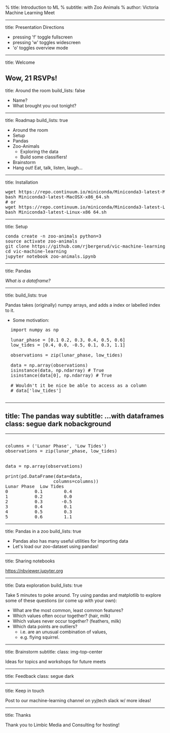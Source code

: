 % title: Introduction to ML
% subtitle: with Zoo Animals
% author: Victoria Machine Learning Meet

---
title: Presentation Directions

- pressing 'f' toggle fullscreen
- pressing 'w' toggles widescreen
- 'o' toggles overview mode


---
title: Welcome

Wow, 21 RSVPs!
---
title: Around the room
build_lists: false

- Name?
- What brought you out tonight?

<!-- Slides for Zoo animals tutorial -->
---
title: Roadmap
build_lists: true

- Around the room
- Setup
- Pandas
- Zoo-Animals
  - Exploring the data
  - Build some classifiers!
- Brainstorm
- Hang out!  Eat, talk, listen, laugh...

---
title: Installation

<pre>
wget https://repo.continuum.io/miniconda/Miniconda3-latest-MacOSX-x86_64.sh
bash Miniconda3-latest-MacOSX-x86_64.sh
# or
wget https://repo.continuum.io/miniconda/Miniconda3-latest-Linux-x86_64.sh
bash Miniconda3-latest-Linux-x86_64.sh
</pre>

---
title: Setup

<pre>
conda create -n zoo-animals python=3
source activate zoo-animals
git clone https://github.com/rjbergerud/vic-machine-learning.git
cd vic-machine-learning
jupyter notebook zoo-animals.ipynb
</pre>
---
title: Pandas

*What is a dataframe?*

---
title:
build_lists: true

Pandas takes (originally) numpy arrays, and adds a index or labelled index to it.

- Some motivation:

<pre class="prettyprint" data-lang="python">
  import numpy as np

  lunar_phase = [0.1 0.2, 0.3, 0.4, 0.5, 0.6]
  low_tides = [0.4, 0.0, -0.5, 0.1, 0.3, 1.1]

  observations = zip(lunar_phase, low_tides)

  data = np.array(observations)
  isinstance(data, np.ndarray) # True
  isinstance(data[0], np.ndarray) # True

  # Wouldn't it be nice be able to access as a column
  # data['low_tides']

</pre>

---
title: The pandas way
subtitle: ...with dataframes
class: segue dark nobackground
 ---
<!-- Live code this -->
---

<pre class="prettyprint" data-lang=python>

columns = ('Lunar Phase', 'Low Tides')
observations = zip(lunar_phase, low_tides)


data = np.array(observations)

print(pd.DataFrame(data=data,
                  columns=columns))
Lunar Phase  Low Tides
0          0.1        0.4
1          0.2        0.0
2          0.3       -0.5
3          0.4        0.1
4          0.5        0.3
5          0.6        1.1
</pre>

---
title: Pandas in a zoo
build_lists: true
- Pandas also has many useful utilities for importing  data
- Let's load our zoo-dataset using pandas!

---
title: Sharing notebooks

https://nbviewer.jupyter.org

---
title: Data exploration
build_lists: true

Take 5 minutes to poke around. Try using pandas and matplotlib to explore some of these questions (or come up with your own):

- What are the most common, least common features?
- Which values often occur together? (hair, milk)
- Which values never occur together? (feathers, milk)
- Which data points are outliers?  
  - i.e. are an unusual combination of values,
  - e.g. flying squirrel.

<!--  Have extra "stretch" slides in case this goes quickly -->
---
title: Brainstorm
subtitle:
class: img-top-center

Ideas for topics and workshops for future meets

---
title: Feedback
class: segue dark


---
title: Keep in touch

Post to our machine-learning channel on yyjtech slack w/ more ideas!

---
title: Thanks

Thank you to Limbic Media and Consulting for hosting!
